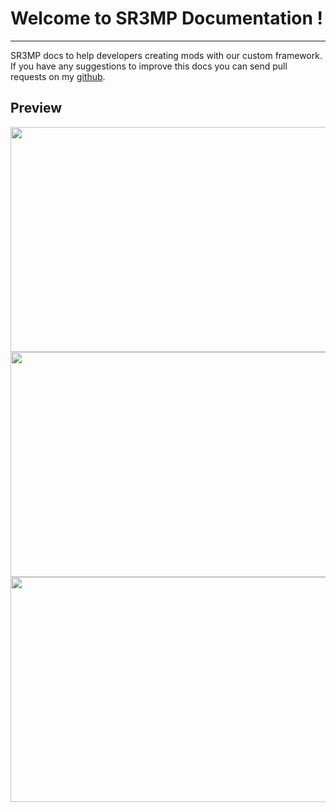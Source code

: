 # Welcome to SR3MP Documentation !

---

SR3MP docs to help developers creating mods with our custom framework. If you have any suggestions to improve this docs you can send pull requests on my [github](https://github.com/SR3-MP/SR3MP-Docs).

## Preview

<img src="https://i.imgur.com/0FkisxD.png" width="640" height="360">
<img src="https://i.imgur.com/ZWYAp2N.jpg" width="640" height="360">
<img src="https://i.imgur.com/BY6mJOA.jpg" width="640" height="360">
